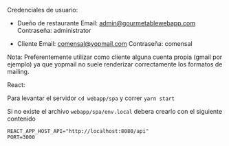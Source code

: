 Credenciales de usuario: 

- Dueño de restaurante
Email: admin@gourmetablewebapp.com  
Contraseña: administrator 

- Cliente
Email: comensal@yopmail.com
Contraseña: comensal

Nota: Preferentemente utilizar como cliente alguna cuenta propia (gmail por ejemplo) ya que yopmail no suele renderizar correctamente los formatos de mailing. 

React:

Para levantar el servidor `cd webapp/spa` y correr `yarn start`

Si no existe el archivo `webapp/spa/env.local` debera crearlo con el siguiente contenido

```
REACT_APP_HOST_API="http://localhost:8080/api"
PORT=3000
```


